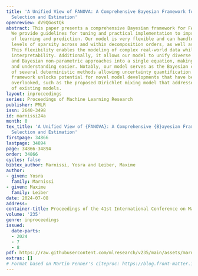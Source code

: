```yaml
---
title: 'A Unified View of FANOVA: A Comprehensive Bayesian Framework for Component
  Selection and Estimation'
openreview: dV9QGostQk
abstract: This paper presents a comprehensive Bayesian framework for FANOVA models.
  We provide guidelines for tuning and practical implementation to improve scalability
  of learning and prediction. Our model is very flexible and can handle different
  levels of sparsity across and within decomposition orders, as well as among covariates.
  This flexibility enables the modeling of complex real-world data while enhancing
  interpretability. Additionally, it allows our model to unify diverse deterministic
  and Bayesian non-parametric approaches into a single equation, making comparisons
  and understanding easier. Notably, our model serves as the Bayesian counterpart
  of several deterministic methods allowing uncertainty quantification. This general
  framework unlocks potential for novel model developments that have been previously
  overlooked, such as the proposed Dirichlet mixing model that addresses limitations
  of existing models.
layout: inproceedings
series: Proceedings of Machine Learning Research
publisher: PMLR
issn: 2640-3498
id: marnissi24a
month: 0
tex_title: 'A Unified View of {FANOVA}: A Comprehensive {B}ayesian Framework for Component
  Selection and Estimation'
firstpage: 34866
lastpage: 34894
page: 34866-34894
order: 34866
cycles: false
bibtex_author: Marnissi, Yosra and Leiber, Maxime
author:
- given: Yosra
  family: Marnissi
- given: Maxime
  family: Leiber
date: 2024-07-08
address:
container-title: Proceedings of the 41st International Conference on Machine Learning
volume: '235'
genre: inproceedings
issued:
  date-parts:
  - 2024
  - 7
  - 8
pdf: https://raw.githubusercontent.com/mlresearch/v235/main/assets/marnissi24a/marnissi24a.pdf
extras: []
# Format based on Martin Fenner's citeproc: https://blog.front-matter.io/posts/citeproc-yaml-for-bibliographies/
---
```

